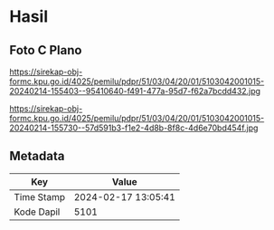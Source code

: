 # Hasil

## Foto C Plano

https://sirekap-obj-formc.kpu.go.id/4025/pemilu/pdpr/51/03/04/20/01/5103042001015-20240214-155403--95410640-f491-477a-95d7-f62a7bcdd432.jpg

https://sirekap-obj-formc.kpu.go.id/4025/pemilu/pdpr/51/03/04/20/01/5103042001015-20240214-155730--57d591b3-f1e2-4d8b-8f8c-4d6e70bd454f.jpg


## Metadata

| Key        | Value               |
| ---------- | ------------------- |
| Time Stamp | 2024-02-17 13:05:41 |
| Kode Dapil | 5101                |




